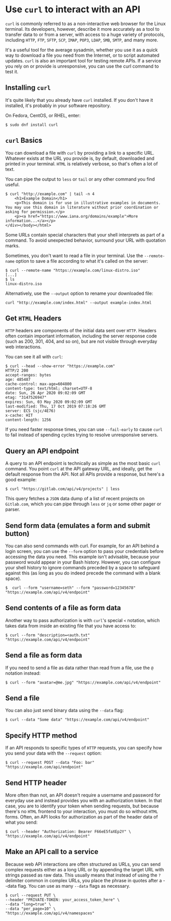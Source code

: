 # Use `curl` to interact with an API

`curl` is commonly referred to as a non-interactive web browser for the Linux terminal. 
Its developers, however, describe it more accurately as a tool to transfer data to 
or from a server, with access to a huge variety of protocols, including `HTTP`, `FTP`, 
`SFTP`, `SCP`, `IMAP`, `POP3`, `LDAP`, `SMB`, `SMTP`, and many more.

It's a useful tool for the average sysadmin, whether you use it as a quick way to 
download a file you need from the Internet, or to script automated updates. `curl` is 
also an important tool for testing remote APIs. If a service you rely on or provide 
is unresponsive, you can use the curl command to test it.

## Installing `curl`
It's quite likely that you already have `curl` installed. If you don't have it 
installed, it's probably in your software repository.

On Fedora, CentOS, or RHEL, enter:

`$ sudo dnf install curl`

## `curl` Basics
You can download a file with `curl` by providing a link to a specific URL. Whatever 
exists at the URL you provide is, by default, downloaded and printed in your 
terminal. `HTML` is relatively verbose, so that's often a lot of text.

You can pipe the output to `less` or `tail` or any other command you find useful.

```
$ curl "http://example.com" | tail -n 4
    <h1>Example Domain</h1>
    <p>This domain is for use in illustrative examples in documents. You may use this domain in literature without prior coordination or asking for permission.</p>
    <p><a href="https://www.iana.org/domains/example">More information...</a></p>
</div></body></html>
```

Some URLs contain special characters that your shell interprets as part of a 
command. To avoid unexpected behavior, surround your URL with quotation marks.

Sometimes, you don't want to read a file in your terminal. Use the `--remote-name` 
option to save a file according to what it's called on the server:

```
$ curl --remote-name "https://example.com/linux-distro.iso"
[...]
$ ls 
linux-distro.iso
```

Alternatively, use the `--output` option to rename your downloaded file:

`curl "http://example.com/index.html" --output example-index.html`

## Get `HTML` Headers

`HTTP` headers are components of the initial data sent over `HTTP`. Headers often contain 
important information, including the server response code (such as 200, 301, 404, 
and so on), but are not visible through everyday web interactions.

You can see it all with `curl`:

```
$ curl --head --show-error "https://example.com"
HTTP/2 200 
accept-ranges: bytes
age: 485487
cache-control: max-age=604800
content-type: text/html; charset=UTF-8
date: Sun, 26 Apr 2020 09:02:09 GMT
etag: "3147526947"
expires: Sun, 03 May 2020 09:02:09 GMT
last-modified: Thu, 17 Oct 2019 07:18:26 GMT
server: ECS (sjc/4E76)
x-cache: HIT
content-length: 1256
```

If you need faster response times, you can use `--fail-early` to cause `curl` to fail 
instead of spending cycles trying to resolve unresponsive servers.

## Query an API endpoint

A query to an API endpoint is technically as simple as the most basic `curl` command. 
You point `curl` at the API gateway URL, and ideally, get the default response from 
the API. Not all APIs provide a response, but here's a good example:

`$ curl "https://gitlab.com/api/v4/projects" | less`

This query fetches a `JSON` data dump of a list of recent projects on `Gitlab.com`, 
which you can pipe through `less` or `jq` or some other pager or parser.

## Send form data (emulates a form and submit button)

You can also send commands with curl. For example, for an API behind a login 
screen, you can use the `--form` option to pass your credentials before accessing 
the data you need. This example isn't advisable, because your password would 
appear in your Bash history. However, you can configure your shell history to 
ignore commands preceded by a space to safeguard against this (as long as you do 
indeed precede the command with a blank space).

`$  curl --form "username=seth" --form "password=12345678" "https://example.com/api/v4/endpoint"`

## Send contents of a file as form data

Another way to pass authorization is with `curl`'s special `<` notation, which takes 
data from inside an existing file that you have access to:

`$ curl --form "description=<auth.txt" "https://example.com/api/v4/endpoint"`
## Send a file as form data

If you need to send a file as data rather than read from a file, use the `@` 
notation instead:

`$ curl --form "avatar=@me.jpg" "https://example.com/api/v4/endpoint"`
## Send a file

You can also just send binary data using the `--data` flag:

`$ curl --data "Some data" "https://example.com/api/v4/endpoint"`
## Specify HTTP method

If an API responds to specific types of `HTTP` requests, you can specify how 
you send your data with the `--request` option:

`$ curl --request POST --data "Foo: bar" "https://example.com/api/endpoint"`
## Send HTTP header

More often than not, an API doesn't require a username and password for everyday 
use and instead provides you with an authorization token. In that case, you are 
to identify your token when sending requests, but because there's no `HTML` frontend 
to your interaction, you must do so without `HTML` forms. Often, an API looks for 
authorization as part of the header data of what you send:

`$ curl --header "Authorization: Bearer F66eE5faXEp2Y" \
"https://example.com/api/v4/endpoint"`
## Make an API call to a service

Because web API interactions are often structured as URLs, you can send complex 
requests either as a long URL or by appending the target URL with strings passed 
as raw data. This usually means that instead of using the `?` delimiter common in 
complex URLs, you place the phrase in quotes after a --data flag. You can use as 
many `--data` flags as necessary.
```
$ curl --request PUT \
--header "PRIVATE-TOKEN: your_access_token_here" \
--data "long=true" \
--data "per_page=10" \
"https://example.com/api/v4/namespaces"
```